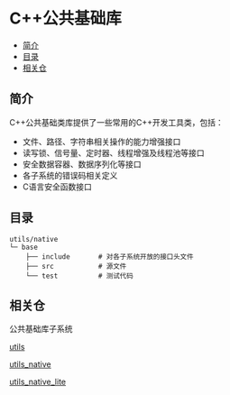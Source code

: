 # C++公共基础库<a name="ZH-CN_TOPIC_0000001148676553"></a>


-   [简介](#section11660541593)
-   [目录](#section17271017133915)
-   [相关仓](#section1249817110914)

## 简介<a name="section11660541593"></a>

C++公共基础类库提供了一些常用的C++开发工具类，包括：

-   文件、路径、字符串相关操作的能力增强接口
-   读写锁、信号量、定时器、线程增强及线程池等接口
-   安全数据容器、数据序列化等接口
-   各子系统的错误码相关定义
-   C语言安全函数接口

## 目录<a name="section17271017133915"></a>

```
utils/native
└─ base
    ├── include       # 对各子系统开放的接口头文件
    ├── src           # 源文件
    └── test          # 测试代码
```

## 相关仓<a name="section1249817110914"></a>

公共基础库子系统

[utils](https://gitee.com/openharmony/utils/blob/master/README_zh.md)

[utils\_native](https://gitee.com/openharmony/utils_native/blob/master/README_zh.md)

[utils\_native\_lite](https://gitee.com/openharmony/utils_native_lite/blob/master/README_zh.md)

